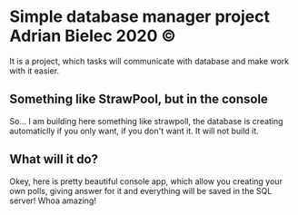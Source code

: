 # Simple database manager project Adrian Bielec 2020 &copy;
It is a project, which tasks will communicate with database and make work with it easier.

## Something like StrawPool, but in the console
So... I am building here something like strawpoll, the database is creating automaticlly if you only want, if you don't want it. It will not build it.

## What will it do?
Okey, here is pretty beautiful console app, which allow you creating your own polls, giving answer for it and everything will be saved in the SQL server! Whoa amazing!